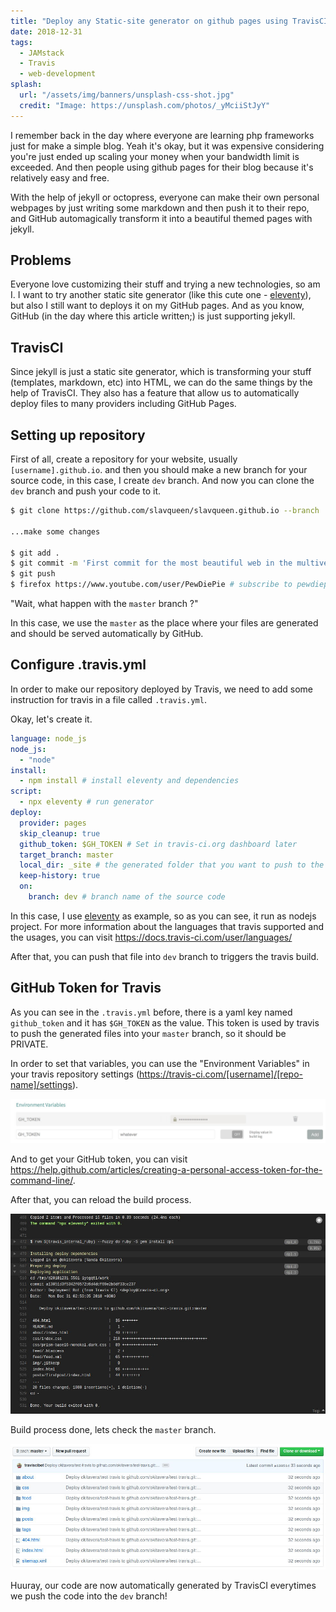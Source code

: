 ```yaml
---
title: "Deploy any Static-site generator on github pages using TravisCI"
date: 2018-12-31
tags:
  - JAMstack
  - Travis
  - web-development
splash:
  url: "/assets/img/banners/unsplash-css-shot.jpg"
  credit: "Image: https://unsplash.com/photos/_yMciiStJyY"
---
```


I remember back in the day where everyone are learning php frameworks just for make a simple blog.
Yeah it's okay, but it was expensive considering you're just ended up scaling your money when your bandwidth limit is exceeded.
And then people using github pages for their blog because it's relatively easy and free.

With the help of jekyll or octopress, everyone can make their own personal webpages by just writing some markdown and then push it to their repo, and GitHub automagically transform it into a beautiful themed pages with jekyll.

## Problems

Everyone love customizing their stuff and trying a new technologies, so am I.
I want to try another static site generator (like this cute one - [eleventy](https://11ty.io)),
but also I still want to deploys it on my GitHub pages.
And as you know, GitHub (in the day where this article written;) is just supporting jekyll.

## TravisCI

Since jekyll is just a static site generator, which is transforming your stuff (templates, markdown, etc) into HTML,
we can do the same things by the help of TravisCI.
They also has a feature that allow us to automatically deploy files to many providers including GitHub Pages.

## Setting up repository

First of all, create a repository for your website, usually `[username].github.io`.
and then you should make a new branch for your source code, in this case, I create `dev` branch.
And now you can clone the `dev` branch and push your code to it.

```bash
$ git clone https://github.com/slavqueen/slavqueen.github.io --branch 'dev'

...make some changes

$ git add .
$ git commit -m 'First commit for the most beautiful web in the multiverse'
$ git push
$ firefox https://www.youtube.com/user/PewDiePie # subscribe to pewdiepie
```

"Wait, what happen with the `master` branch ?"

In this case, we use the `master` as the place where your files are generated and should be served automatically by GitHub.

## Configure .travis.yml

In order to make our repository deployed by Travis, we need to add some instruction for travis in a file called `.travis.yml`.

Okay, let's create it.

```yaml
language: node_js
node_js:
  - "node"
install:
  - npm install # install eleventy and dependencies
script:
  - npx eleventy # run generator
deploy:
  provider: pages
  skip_cleanup: true
  github_token: $GH_TOKEN # Set in travis-ci.org dashboard later
  target_branch: master
  local_dir: _site # the generated folder that you want to push to the master
  keep-history: true
  on:
    branch: dev # branch name of the source code
```

In this case, I use [eleventy](https://11ty.io) as example, so as you can see, it run as nodejs project.
For more information about the languages that travis supported and the usages, you can visit https://docs.travis-ci.com/user/languages/

After that, you can push that file into `dev` branch to triggers the travis build.

## GitHub Token for Travis

As you can see in the `.travis.yml` before, there is a yaml key named `github_token` and it has `$GH_TOKEN` as the value.
This token is used by travis to push the generated files into your `master` branch, so it should be PRIVATE.

In order to set that variables, you can use the "Environment Variables" in your travis repository settings (https://travis-ci.com/[username]/[repo-name]/settings).

![deploy-ssg-travis-gh-token](/assets/img/articles/deploy-ssg-travis-gh-token.jpg)

And to get your GitHub token, you can visit https://help.github.com/articles/creating-a-personal-access-token-for-the-command-line/.

After that, you can reload the build process.

![deploy-ssg-travis-build-process](/assets/img/articles/deploy-ssg-travis-build-process.jpg)

Build process done, lets check the `master` branch.

![deploy-ssg-travis-master-branch](/assets/img/articles/deploy-ssg-travis-master-branch.jpg)

Huuray, our code are now automatically generated by TravisCI everytimes we push the code into the `dev` branch!
